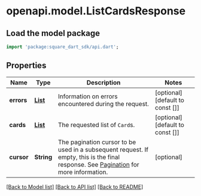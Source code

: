 # openapi.model.ListCardsResponse

## Load the model package
```dart
import 'package:square_dart_sdk/api.dart';
```

## Properties
Name | Type | Description | Notes
------------ | ------------- | ------------- | -------------
**errors** | [**List<Error>**](Error.md) | Information on errors encountered during the request. | [optional] [default to const []]
**cards** | [**List<Card>**](Card.md) | The requested list of `Card`s. | [optional] [default to const []]
**cursor** | **String** | The pagination cursor to be used in a subsequent request. If empty, this is the final response.  See [Pagination](https://developer.squareup.com/docs/build-basics/common-api-patterns/pagination) for more information. | [optional] 

[[Back to Model list]](../README.md#documentation-for-models) [[Back to API list]](../README.md#documentation-for-api-endpoints) [[Back to README]](../README.md)


